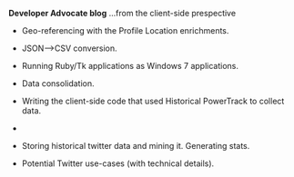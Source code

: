 __Developer Advocate blog__ ...from the client-side prespective

- Geo-referencing with the Profile Location enrichments. 
- JSON-->CSV conversion.
- Running Ruby/Tk applications as Windows 7 applications. 


- Data consolidation.
- Writing the client-side code that used Historical PowerTrack to collect data.
- 
- Storing historical twitter data and mining it.  Generating stats.  


- Potential Twitter use-cases (with technical details).
